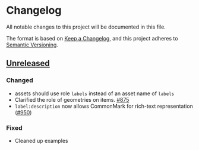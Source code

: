 # Changelog
All notable changes to this project will be documented in this file.

The format is based on [Keep a Changelog](https://keepachangelog.com/en/1.0.0/),
and this project adheres to [Semantic Versioning](https://semver.org/spec/v2.0.0.html).

## [Unreleased]

### Changed
- assets should use role `labels` instead of an asset name of `labels`
- Clarified the role of geometries on items. [#875](https://github.com/radiantearth/stac-spec/pull/875)
- `label:description` now allows CommonMark for rich-text representation ([#950](https://github.com/radiantearth/stac-spec/issues/950))

### Fixed
- Cleaned up examples

[Unreleased]: https://github.com/stac-extensions/label/compare/v1.0.0...HEAD
